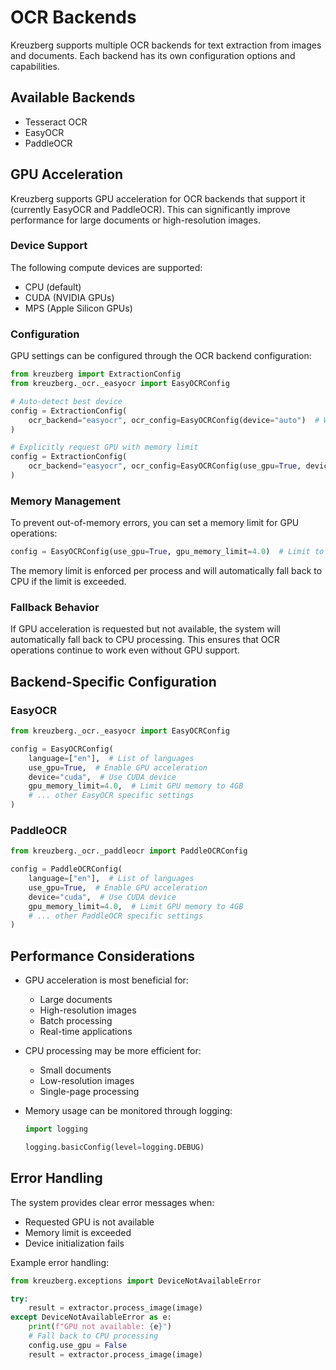 # OCR Backends

Kreuzberg supports multiple OCR backends for text extraction from images and documents. Each backend has its own configuration options and capabilities.

## Available Backends

- Tesseract OCR
- EasyOCR
- PaddleOCR

## GPU Acceleration

Kreuzberg supports GPU acceleration for OCR backends that support it (currently EasyOCR and PaddleOCR). This can significantly improve performance for large documents or high-resolution images.

### Device Support

The following compute devices are supported:

- CPU (default)
- CUDA (NVIDIA GPUs)
- MPS (Apple Silicon GPUs)

### Configuration

GPU settings can be configured through the OCR backend configuration:

```python
from kreuzberg import ExtractionConfig
from kreuzberg._ocr._easyocr import EasyOCRConfig

# Auto-detect best device
config = ExtractionConfig(
    ocr_backend="easyocr", ocr_config=EasyOCRConfig(device="auto")  # Will use CUDA if available, then MPS, then CPU
)

# Explicitly request GPU with memory limit
config = ExtractionConfig(
    ocr_backend="easyocr", ocr_config=EasyOCRConfig(use_gpu=True, device="cuda", gpu_memory_limit=4.0)  # Limit GPU memory to 4GB
)
```

### Memory Management

To prevent out-of-memory errors, you can set a memory limit for GPU operations:

```python
config = EasyOCRConfig(use_gpu=True, gpu_memory_limit=4.0)  # Limit to 4GB
```

The memory limit is enforced per process and will automatically fall back to CPU if the limit is exceeded.

### Fallback Behavior

If GPU acceleration is requested but not available, the system will automatically fall back to CPU processing. This ensures that OCR operations continue to work even without GPU support.

## Backend-Specific Configuration

### EasyOCR

```python
from kreuzberg._ocr._easyocr import EasyOCRConfig

config = EasyOCRConfig(
    language=["en"],  # List of languages
    use_gpu=True,  # Enable GPU acceleration
    device="cuda",  # Use CUDA device
    gpu_memory_limit=4.0,  # Limit GPU memory to 4GB
    # ... other EasyOCR specific settings
)
```

### PaddleOCR

```python
from kreuzberg._ocr._paddleocr import PaddleOCRConfig

config = PaddleOCRConfig(
    language=["en"],  # List of languages
    use_gpu=True,  # Enable GPU acceleration
    device="cuda",  # Use CUDA device
    gpu_memory_limit=4.0,  # Limit GPU memory to 4GB
    # ... other PaddleOCR specific settings
)
```

## Performance Considerations

- GPU acceleration is most beneficial for:

    - Large documents
    - High-resolution images
    - Batch processing
    - Real-time applications

- CPU processing may be more efficient for:

    - Small documents
    - Low-resolution images
    - Single-page processing

- Memory usage can be monitored through logging:

    ```python
    import logging

    logging.basicConfig(level=logging.DEBUG)
    ```

## Error Handling

The system provides clear error messages when:

- Requested GPU is not available
- Memory limit is exceeded
- Device initialization fails

Example error handling:

```python
from kreuzberg.exceptions import DeviceNotAvailableError

try:
    result = extractor.process_image(image)
except DeviceNotAvailableError as e:
    print(f"GPU not available: {e}")
    # Fall back to CPU processing
    config.use_gpu = False
    result = extractor.process_image(image)
```
